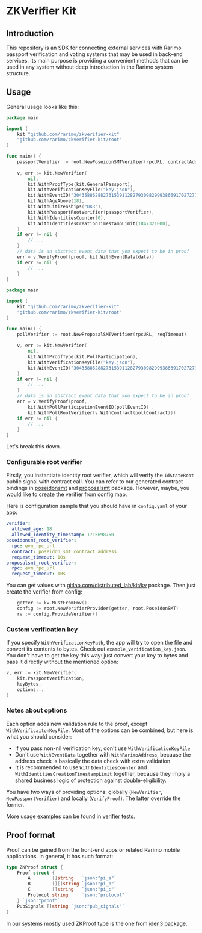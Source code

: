 # ZKVerifier Kit

## Introduction

This repository is an SDK for connecting external services with Rarimo passport
verification and voting systems that may be used in back-end services. Its main purpose is 
providing a convenient methods that can be used in any system without deep
introduction in the Rarimo system structure.

## Usage

General usage looks like this:

```go
package main

import (
	kit "github.com/rarimo/zkverifier-kit"
	"github.com/rarimo/zkverifier-kit/root"
)

func main() {
	passportVerifier := root.NewPoseidonSMTVerifier(rpcURL, contractAddress, reqTimeout)
	
	v, err := kit.NewVerifier(
		nil,
		kit.WithProofType(kit.GeneralPassport),
		kit.WithVerificationKeyFile("key.json"),
		kit.WithEventID("304358862882731539112827930982999386691702727710421481944329166126417129570"),
		kit.WithAgeAbove(18),
		kit.WithCitizenships("UKR"),
		kit.WithPassportRootVerifier(passportVerifier),
		kit.WithIdentitiesCounter(0),
		kit.WithIdentitiesCreationTimestampLimit(1847321000),
	)
	if err != nil {
		// ...
	}
	// data is an abstract event data that you expect to be in proof
	err = v.VerifyProof(proof, kit.WithEventData(data))
	if err != nil {
		// ...
	}
}
```

```go
package main

import (
	kit "github.com/rarimo/zkverifier-kit"
	"github.com/rarimo/zkverifier-kit/root"
)

func main() {
	pollVerifier := root.NewProposalSMTVerifier(rpcURL, reqTimeout)
	
	v, err := kit.NewVerifier(
		nil,
		kit.WithProofType(kit.PollParticipation),
		kit.WithVerificationKeyFile("key.json"),
		kit.WithEventID("304358862882731539112827930982999386691702727710421481944329166126417129570"),
	)
	if err != nil {
		// ...
	}
	// data is an abstract event data that you expect to be in proof
	err = v.VerifyProof(proof,
		kit.WithPollParticipationEventID(pollEventID) ,
		kit.WithPollRootVerifier(v.WithContract(pollContract)))
	if err != nil {
		// ...
	}
}
```
Let's break this down.

### Configurable root verifier

Firstly, you instantiate identity root verifier, which will verify the
`IdStateRoot` public signal with contract call. You can refer to our
generated contract bindings in [poseidonsmt](internal/poseidonsmt) and [proposalsmt](internal/proposalsmt) package.
However, maybe, you would like to create the verifier from config map.

Here is configuration sample that you should have in `config.yaml` of your app:
```yaml
verifier:
  allowed_age: 18
  allowed_identity_timestamp: 1715698750
poseidonsmt_root_verifier:
  rpc: evm_rpc_url
  contract: poseidon_smt_contract_address
  request_timeout: 10s
proposalsmt_root_verifier:
  rpc: evm_rpc_url
  request_timeout: 10s
```

You can get values with [gitlab.com/distributed_lab/kit/kv](https://gitlab.com/distributed_lab/kit/-/tree/master/kv?ref_type=heads) package.
Then just create the verifier from config:
```go
    getter := kv.MustFromEnv()
    config := root.NewVerifierProvider(getter, root.PoseidonSMT)
	rv := config.ProvideVerifier()
```

### Custom verification key

If you specify `WithVerificationKeyPath`, the app will try to open the file and
convert its contents to bytes. Check out `example_verification_key.json`. You
don't have to get the key this way: just convert your key to bytes and pass it
directly without the mentioned option:
```go
v, err := kit.NewVerifier(
	kit.PassportVerification,
	keyBytes,
	options...
)
```

### Notes about options

Each option adds new validation rule to the proof, except `WithVerificaitonKeyFile`. Most of the options can be combined, but here is what you should consider:
- If you pass non-nil verification key, don't use `WithVerificationKeyFile`
- Don't use `WithEventData` together with `WithRarimoAddress`, because the address check is basically the data check with extra validation
- It is recommended to use `WithIdentitiesCounter` and `WithIdentitiesCreationTimestampLimit` together, because they imply a shared business logic of protection against double-eligibility.

You have two ways of providing options: globally (`NewVerifier`, `NewPassportVerifier`) and locally (`VerifyProof`). The latter override the former.

More usage examples can be found in [verifier tests](passport_test.go).

## Proof format

Proof can be gained from the front-end apps or related Rarimo mobile applications. In general,
it has such format:

```go
type ZKProof struct {
    Proof struct {
        A        []string   `json:"pi_a"`
        B        [][]string `json:"pi_b"`
        C        []string   `json:"pi_c"`
        Protocol string     `json:"protocol"`
    } `json:"proof"`
    PubSignals []string `json:"pub_signals"`
}
```
In our systems mostly used ZKProof type is the one from [iden3 package](https://github.com/iden3/go-rapidsnark).
